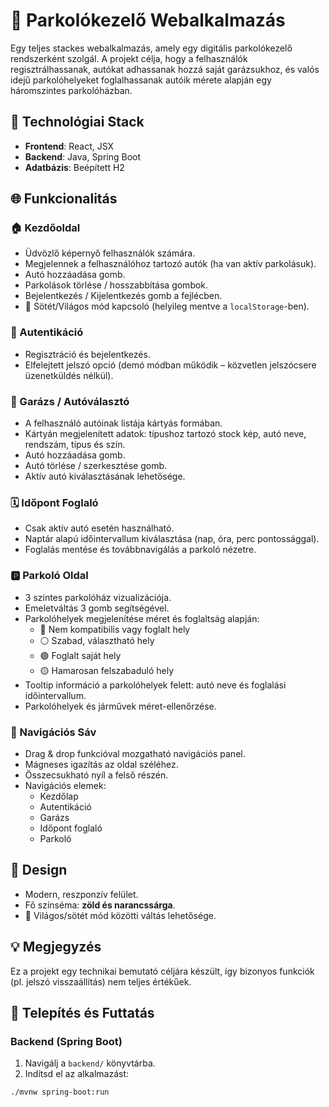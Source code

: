 # 🚗 Parkolókezelő Webalkalmazás

Egy teljes stackes webalkalmazás, amely egy digitális parkolókezelő rendszerként szolgál. A projekt célja, hogy a felhasználók regisztrálhassanak, autókat adhassanak hozzá saját garázsukhoz, és valós idejű parkolóhelyeket foglalhassanak autóik mérete alapján egy háromszintes parkolóházban.

## 🔧 Technológiai Stack

- **Frontend**: React, JSX
- **Backend**: Java, Spring Boot
- **Adatbázis**: Beépített H2

## 🌐 Funkcionalitás

### 🏠 Kezdőoldal
- Üdvözlő képernyő felhasználók számára.
- Megjelennek a felhasználóhoz tartozó autók (ha van aktív parkolásuk).
- Autó hozzáadása gomb.
- Parkolások törlése / hosszabbítása gombok.
- Bejelentkezés / Kijelentkezés gomb a fejlécben.
- 🌙 Sötét/Világos mód kapcsoló (helyileg mentve a `localStorage`-ben).

### 🔐 Autentikáció
- Regisztráció és bejelentkezés.
- Elfelejtett jelszó opció (demó módban működik – közvetlen jelszócsere üzenetküldés nélkül).

### 🚙 Garázs / Autóválasztó
- A felhasználó autóinak listája kártyás formában.
- Kártyán megjelenített adatok: típushoz tartozó stock kép, autó neve, rendszám, típus és szín.
- Autó hozzáadása gomb.
- Autó törlése / szerkesztése gomb.
- Aktív autó kiválasztásának lehetősége.

### 🗓️ Időpont Foglaló
- Csak aktív autó esetén használható.
- Naptár alapú időintervallum kiválasztása (nap, óra, perc pontossággal).
- Foglalás mentése és továbbnavigálás a parkoló nézetre.

### 🅿️ Parkoló Oldal
- 3 szintes parkolóház vizualizációja.
- Emeletváltás 3 gomb segítségével.
- Parkolóhelyek megjelenítése méret és foglaltság alapján:
  - 🔴 Nem kompatibilis vagy foglalt hely
  - ⚪ Szabad, választható hely
  - 🟢 Foglalt saját hely
  - 🟡 Hamarosan felszabaduló hely
- Tooltip információ a parkolóhelyek felett: autó neve és foglalási időintervallum.
- Parkolóhelyek és járművek méret-ellenőrzése.

### 🧭 Navigációs Sáv
- Drag & drop funkcióval mozgatható navigációs panel.
- Mágneses igazítás az oldal széléhez.
- Összecsukható nyíl a felső részén.
- Navigációs elemek:
  - Kezdőlap
  - Autentikáció
  - Garázs
  - Időpont foglaló
  - Parkoló

## 🎨 Design
- Modern, reszponzív felület.
- Fő színséma: **zöld és narancssárga**.
- 🌙 Világos/sötét mód közötti váltás lehetősége.

## 💡 Megjegyzés
Ez a projekt egy technikai bemutató céljára készült, így bizonyos funkciók (pl. jelszó visszaállítás) nem teljes értékűek.

## 🔧 Telepítés és Futtatás

### Backend (Spring Boot)
1. Navigálj a `backend/` könyvtárba.
2. Indítsd el az alkalmazást:
```bash
./mvnw spring-boot:run
```
